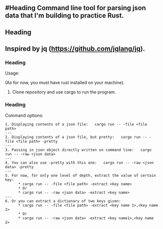 #Heading
Command line tool for parsing json data that I'm building to practice Rust.
---
## Heading
Inspired by jq (https://github.com/jqlang/jq).
---
### Heading
Usage:

  (As for now, you must have rust installed on your machine).
  1. Clone repository and use cargo to run the program.
  

### Heading
Command options:

    1. Displaying contents of a json file:   cargo run -- -file <file path>
    ---
    2. Displaying contents of a json file, but pretty:   cargo run -- -file <file path> -pretty
    ---
    3. Passing in json object directly written on command line:   cargo run -- -raw <json data>
    ---
    4. You can also use -pretty with this one:   cargo run -- -raw <json data> -pretty
    ---
    5. For now, for only one level of depth, extract the value of certain key:
          * cargo run -- -file <file path> -extract <key name>
          * Or
          * cargo run -- -raw <json data> -extract <key name>
    ---
    6. Or you can extract a dictionary of two keys given:
          * cargo run -- -file <file path> -extract <key name 1>,<key name 2> 
          * Or
          * cargo run -- -raw <json data> -extract <key name1>,<key name 2>

